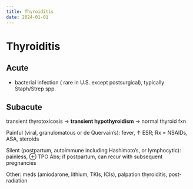 ```yaml
---
title: Thyroiditis
date: 2024-01-01
---
```


# Thyroiditis

## Acute

- bacterial infection ( rare in U.S. except postsurgical), typically Staph/Strep spp.

## Subacute

transient thyrotoxicosis → **transient hypothyroidism** → normal thyroid fxn

Painful (viral, granulomatous or de Quervain’s): fever, ↑ ESR; Rx = NSAIDs, ASA, steroids

Silent (postpartum, autoimmune including Hashimoto’s, or lymphocytic): painless, ⊕ TPO Abs; if postpartum, can recur with subsequent pregnancies

Other: meds (amiodarone, lithium, TKIs, ICIs), palpation thyroiditis, post-radiation

